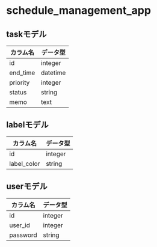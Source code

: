 # schedule_management_app


## taskモデル
|カラム名|データ型|
|---|---|
|id|integer|
|end_time|datetime|
|priority|integer|
|status|string|
|memo|text|



## labelモデル
|カラム名|データ型|
|---|---|
|id|integer|
|label_color|string|



## userモデル
|カラム名|データ型|
|---|---|
|id|integer|
|user_id|integer|
|password|string|
